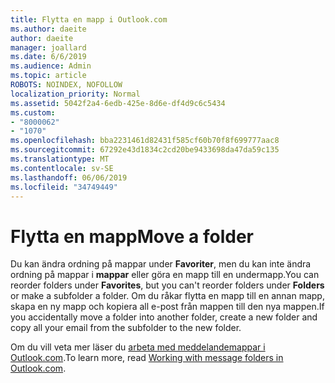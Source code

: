 ```yaml
---
title: Flytta en mapp i Outlook.com
ms.author: daeite
author: daeite
manager: joallard
ms.date: 6/6/2019
ms.audience: Admin
ms.topic: article
ROBOTS: NOINDEX, NOFOLLOW
localization_priority: Normal
ms.assetid: 5042f2a4-6edb-425e-8d6e-df4d9c6c5434
ms.custom:
- "8000062"
- "1070"
ms.openlocfilehash: bba2231461d82431f585cf60b70f8f699777aac8
ms.sourcegitcommit: 67292e43d1834c2cd20be9433698da47da59c135
ms.translationtype: MT
ms.contentlocale: sv-SE
ms.lasthandoff: 06/06/2019
ms.locfileid: "34749449"
---
```

# <a name="move-a-folder"></a><span data-ttu-id="bb2b5-102">Flytta en mapp</span><span class="sxs-lookup"><span data-stu-id="bb2b5-102">Move a folder</span></span>

<span data-ttu-id="bb2b5-103">Du kan ändra ordning på mappar under **Favoriter**, men du kan inte ändra ordning på mappar i **mappar** eller göra en mapp till en undermapp.</span><span class="sxs-lookup"><span data-stu-id="bb2b5-103">You can reorder folders under **Favorites**, but you can't reorder folders under **Folders** or make a subfolder a folder.</span></span> <span data-ttu-id="bb2b5-104">Om du råkar flytta en mapp till en annan mapp, skapa en ny mapp och kopiera all e-post från mappen till den nya mappen.</span><span class="sxs-lookup"><span data-stu-id="bb2b5-104">If you accidentally move a folder into another folder, create a new folder and copy all your email from the subfolder to the new folder.</span></span>
  
<span data-ttu-id="bb2b5-105">Om du vill veta mer läser du [arbeta med meddelandemappar i Outlook.com](https://support.office.com/article/6bb0723a-f39f-4a8d-bb3f-fab5dcc2510a).</span><span class="sxs-lookup"><span data-stu-id="bb2b5-105">To learn more, read [Working with message folders in Outlook.com](https://support.office.com/article/6bb0723a-f39f-4a8d-bb3f-fab5dcc2510a).</span></span>